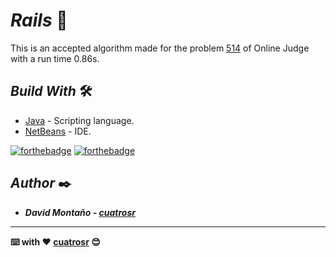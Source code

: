 # <b> _Rails_ 🚉</b>

This is an accepted algorithm made for the problem [514](https://onlinejudge.org/index.php?option=com_onlinejudge&Itemid=8&page=show_problem&problem=455) of Online Judge with a run time 0.86s.

## <b>_Build With_</b> 🛠️

* [Java](https://www.oracle.com/co/java/technologies/javase/javase-jdk8-downloads.html) - Scripting language.
* [NetBeans](https://netbeans.apache.org/) - IDE.

[![forthebadge](https://forthebadge.com/images/badges/made-with-java.svg)](https://forthebadge.com) [![forthebadge](https://forthebadge.com/images/badges/built-with-love.svg)](https://forthebadge.com)

## <b>_Author_ ✒️

* _David Montaño - [cuatrosr](https://github.com/cuatrosr)_

---
⌨️ with ❤️ [cuatrosr](https://github.com/cuatrosr) 😊<br>
